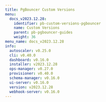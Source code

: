```yaml
---
title: PgBouncer Custom Versions
menu:
  docs_v2023.12.28:
    identifier: pb-custom-versions-pgbouncer
    name: Custom Versions
    parent: pb-pgbouncer-guides
    weight: 36
menu_name: docs_v2023.12.28
info:
  autoscaler: v0.25.0
  cli: v0.40.0
  dashboard: v0.16.0
  installer: v2023.12.28
  ops-manager: v0.27.0
  provisioner: v0.40.0
  schema-manager: v0.16.0
  ui-server: v0.16.0
  version: v2023.12.28
  webhook-server: v0.16.0
---
```


